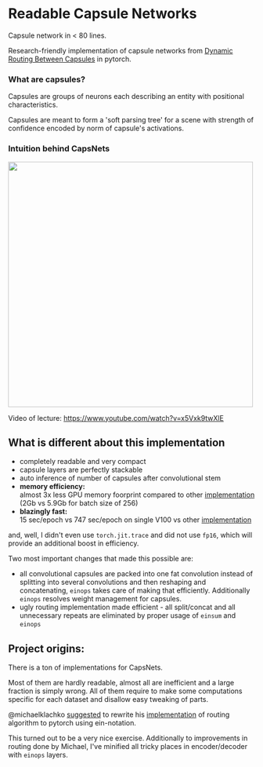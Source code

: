 # Readable Capsule Networks

Capsule network in < 80 lines.

Research-friendly implementation of capsule networks from [Dynamic Routing Between Capsules](https://papers.nips.cc/paper/6975-dynamic-routing-between-capsules.pdf)
in pytorch.



### What are capsules?

Capsules are groups of neurons each describing an entity with positional characteristics. 

Capsules are meant to form a 'soft parsing tree' for a scene with strength of confidence encoded by norm of capsule's activations.


### Intuition behind CapsNets

<a href='https://www.youtube.com/watch?v=x5Vxk9twXlE'>
<img src='http://arogozhnikov.github.io/images/etc/hinton_explains_capsnets.png' width=500 />
</a>

Video of lecture: <https://www.youtube.com/watch?v=x5Vxk9twXlE>


## What is different about this implementation

- completely readable and very compact
- capsule layers are perfectly stackable
- auto inference of number of capsules after convolutional stem
- **memory efficiency:** <br />
  almost 3x less GPU memory foorprint compared to other [implementation](https://github.com/cedrickchee/capsule-net-pytorch) (2Gb vs 5.9Gb for batch size of 256)
- **blazingly fast:** <br /> 
  15 sec/epoch vs 747 sec/epoch on single V100 vs other [implementation](https://github.com/cedrickchee/capsule-net-pytorch)

and, well, I didn't even use `torch.jit.trace` and did not use `fp16`, which will provide an additional boost in efficiency.


Two most important changes that made this possible are:

- all convolutional capsules are packed into one fat convolution instead of splitting into several convolutions and then reshaping and concatenating, 
  `einops` takes care of making that efficiently. Additionally `einops` resolves weight management for capsules.
- ugly routing implementation made efficient - all split/concat and all unnecessary repeats are eliminated by proper usage of `einsum` and `einops`


## Project origins:

There is a ton of implementations for CapsNets. 

Most of them are hardly readable, almost all are inefficient and a large fraction is simply wrong.
All of them require to make some computations specific for each dataset and disallow easy tweaking of parts.   

@michaelklachko [suggested](https://github.com/arogozhnikov/einops/issues/53)
to rewrite 
his [implementation](https://github.com/michaelklachko/CapsNet/blob/master/capsnet_cifar.py#L68-L91) 
of routing algorithm to pytorch using ein-notation.

This turned out to be a very nice exercise. 
Additionally to improvements in routing done by Michael, 
I've minified all tricky places in encoder/decoder with `einops` layers.   
